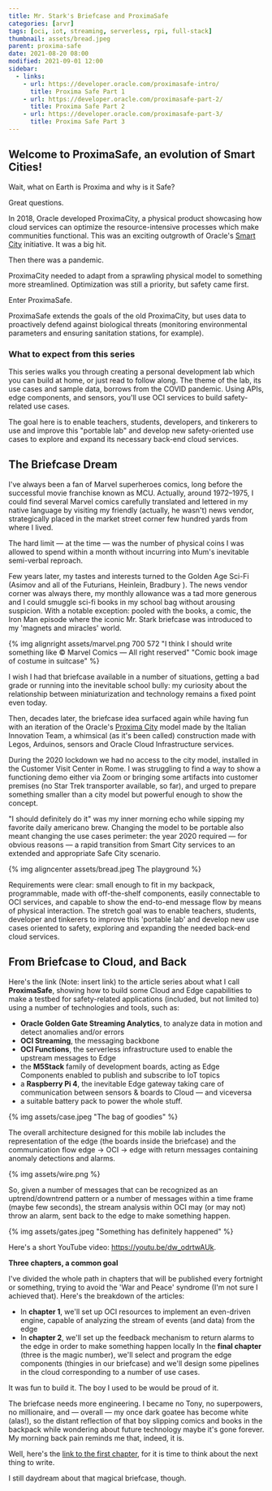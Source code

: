 ```yaml
---
title: Mr. Stark's Briefcase and ProximaSafe
categories: [arvr]
tags: [oci, iot, streaming, serverless, rpi, full-stack]
thumbnail: assets/bread.jpeg
parent: proxima-safe
date: 2021-08-20 08:00
modified: 2021-09-01 12:00
sidebar:
  - links:
    - url: https://developer.oracle.com/proximasafe-intro/
      title: Proxima Safe Part 1
    - url: https://developer.oracle.com/proximasafe-part-2/
      title: Proxima Safe Part 2
    - url: https://developer.oracle.com/proximasafe-part-3/
      title: Proxima Safe Part 3
---
```


## Welcome to ProximaSafe, an evolution of Smart Cities!

Wait, what on Earth is Proxima and why is it Safe? 

Great questions. 

In 2018, Oracle developed ProximaCity, a physical product showcasing how cloud services can optimize the resource-intensive processes which make communities functional. This was an exciting outgrowth of Oracle's [Smart City](https://www.oracle.com/industries/public-sector/smart-cities/) initiative. It was a big hit.

Then there was a pandemic. 

ProximaCity needed to adapt from a sprawling physical model to something more streamlined. Optimization was still a priority, but safety came first. 

Enter ProximaSafe. 

ProximaSafe extends the goals of the old ProximaCity, but uses data to proactively defend against biological threats (monitoring environmental parameters and ensuring sanitation stations, for example).

### What to expect from this series

This series walks you through creating a personal development lab which you can build at home, or just read to follow along. The theme of the lab, its use cases and sample data, borrows from the COVID pandemic. Using APIs, edge components, and sensors, you'll use OCI services to build safety-related use cases.

The goal here is to enable teachers, students, developers, and tinkerers to use and improve this "portable lab" and develop new safety-oriented use cases to explore and expand its necessary back-end cloud services.

## The Briefcase Dream

I've always been a fan of Marvel superheroes comics, long before the successful movie franchise known as MCU. Actually, around 1972–1975, I could find several Marvel comics carefully translated and lettered in my native language by visiting my friendly (actually, he wasn't) news vendor, strategically placed in the market street corner few hundred yards from where I lived.

The hard limit — at the time — was the number of physical coins I was allowed to spend within a month without incurring into Mum's inevitable semi-verbal reproach.

Few years later, my tastes and interests turned to the Golden Age Sci-Fi (Asimov and all of the Futurians, Heinlein, Bradbury ). The news vendor corner was always there, my monthly allowance was a tad more generous and I could smuggle sci-fi books in my school bag without arousing suspicion. With a notable exception: pooled with the books, a comic, the Iron Man episode where the iconic Mr. Stark briefcase was introduced to my 'magnets and miracles' world.

{% img alignright assets/marvel.png 700 572 "I think I should write something like © Marvel Comics — All right reserved" "Comic book image of costume in suitcase" %}

I wish I had that briefcase available in a number of situations, getting a bad grade or running into the inevitable school bully: my curiosity about the relationship between miniaturization and technology remains a fixed point even today.

Then, decades later, the briefcase idea surfaced again while having fun with an iteration of the Oracle's [Proxima City](https://www.youtube.com/watch?v=aJUSEEagm8Q) model made by the Italian Innovation Team, a whimsical (as it's been called) construction made with Legos, Arduinos, sensors and Oracle Cloud Infrastructure services.

During the 2020 lockdown we had no access to the city model, installed in the Customer Visit Center in Rome. I was struggling to find a way to show a functioning demo either via Zoom or bringing some artifacts into customer premises (no Star Trek transporter available, so far), and urged to prepare something smaller than a city model but powerful enough to show the concept.

"I should definitely do it" was my inner morning echo while sipping my favorite daily americano brew. Changing the model to be portable also meant changing the use cases perimeter: the year 2020 required — for obvious reasons — a rapid transition from Smart City services to an extended and appropriate Safe City scenario.

{% img aligncenter assets/bread.jpeg The playground %}

Requirements were clear: small enough to fit in my backpack, programmable, made with off-the-shelf components, easily connectable to OCI services, and capable to show the end-to-end message flow by means of physical interaction. The stretch goal was to enable teachers, students, developer and tinkerers to improve this 'portable lab' and develop new use cases oriented to safety, exploring and expanding the needed back-end cloud services.

## From Briefcase to Cloud, and Back

Here's the link (Note: insert link) to the article series about what I call **ProximaSafe**, showing how to build some Cloud and Edge capabilities to make a testbed for safety-related applications (included, but not limited to) using a number of technologies and tools, such as:

- **Oracle Golden Gate Streaming Analytics**, to analyze data in motion and detect anomalies and/or errors
- **OCI Streaming**, the messaging backbone
- **OCI Functions**, the serverless infrastructure used to enable the upstream messages to Edge
- the **M5Stack** family of development boards, acting as Edge Components enabled to publish and subscribe to IoT topics
- a **Raspberry Pi 4**, the inevitable Edge gateway taking care of communication between sensors & boards to Cloud — and viceversa
- a suitable battery pack to power the whole stuff.

{% img assets/case.jpeg "The bag of goodies" %}

The overall architecture designed for this mobile lab includes the representation of the edge (the boards inside the briefcase) and the communication flow edge -> OCI -> edge with return messages containing anomaly detections and alarms.

{% img assets/wire.png %}

So, given a number of messages that can be recognized as an uptrend/downtrend pattern or a number of messages within a time frame (maybe few seconds), the stream analysis within OCI may (or may not) throw an alarm, sent back to the edge to make something happen.

{% img assets/gates.jpeg "Something has definitely happened" %}

Here's a short YouTube video: https://youtu.be/dw_odrtwAUk.

**Three chapters, a common goal**

I've divided the whole path in chapters that will be published every fortnight or something, trying to avoid the 'War and Peace' syndrome (I'm not sure I achieved that). Here's the breakdown of the articles:

- In **chapter 1**, we'll set up OCI resources to implement an even-driven engine, capable of analyzing the stream of events (and data) from the edge
- In **chapter 2**, we'll set up the feedback mechanism to return alarms to the edge in order to make something happen locally
In the **final chapter** (three is the magic number), we'll select and program the edge components (thingies in our briefcase) and we'll design some pipelines in the cloud corresponding to a number of use cases.


It was fun to build it. The boy I used to be would be proud of it.

The briefcase needs more engineering. I became no Tony, no superpowers, no millionaire, and — overall — my once dark goatee has become white (alas!), so the distant reflection of that boy slipping comics and books in the backpack while wondering about future technology maybe it's gone forever. My morning back pain reminds me that, indeed, it is.

Well, here's the [link to the first chapter](https://developer.oracle.com/proximasafe-intro/), for it is time to think about the next thing to write.

I still daydream about that magical briefcase, though.
